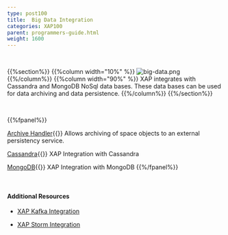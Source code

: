 ```yaml
---
type: post100
title:  Big Data Integration
categories: XAP100
parent: programmers-guide.html
weight: 1600
---
```


<br>

{{%section%}}
{{%column width="10%" %}}
![big-data.png](/attachment_files/subject/big-data.png)
{{%/column%}}
{{%column width="90%" %}}
XAP integrates with Cassandra and MongoDB NoSql data bases. These data bases can be used for data archiving and data persistence.
{{%/column%}}
{{%/section%}}


<br>

{{%fpanel%}}

[Archive Handler](./archive-container.html){{<wbr>}}
Allows archiving of space objects to an external persistency service.


[Cassandra](./cassandra.html){{<wbr>}}
XAP Integration with Cassandra

[MongoDB](./mongodb.html){{<wbr>}}
XAP Integration with MongoDB
{{%/fpanel%}}

<br>

#### Additional Resources

- [XAP Kafka Integration](/sbp/kafka-integration.html)

- [XAP Storm Integration](/sbp/storm-integration.html)
